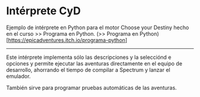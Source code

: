 # Intérprete CyD


Ejemplo de intérprete en Python para el motor Choose your Destiny hecho en el curso >> Programa en Python.
(>> Programa en Python)[https://epicadventures.itch.io/programa-python]

---

Este intérprete implementa sólo las descripciones y la selecciónd e opciones y permite ejecutar las aventuras directamente en el equipo de desarrollo, ahorrando el tiempo de compilar a Spectrum y lanzar el emulador.

También sirve para programar pruebas automáticas de las aventuras.
